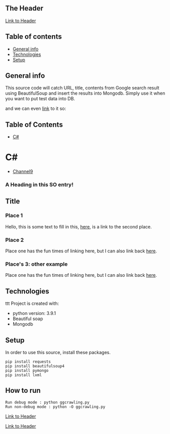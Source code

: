 ## The Header
[Link to Header](#the-header)



## Table of contents
* [General info](#general-info)
* [Technologies](#technologies)
* [Setup](#setup)

## General info
This source code will catch URL, title, contents 
from Google search result using BeautifulSoup 
and insert the results into Mongodb. 
Simply use it when you want to put test data into DB.

and we can even [link](#head1234) to it so:


## Table of Contents

- [C#](#c) 


# C#

- [Channel9](https://channel9.msdn.com/Series/CSharp-Fundamentals-for-Absolute-Beginners)



### <a name="c"></a>A Heading in this SO entry!



## Title

### Place 1

Hello, this is some text to fill in this, [here](#place-2), is a link to the second place.

### Place 2

Place one has the fun times of linking here, but I can also link back [here](#place-1).

### Place's 3: other example

Place one has the fun times of linking here, but I can also link back [here](#places-3-other-example).


## Technologies
<a name="general-info">ttt</a>
Project is created with:
* python version: 3.9.1
* Beautiful soap
* Mongodb
	
## Setup
In order to use this source, install these packages.
```
pip install requests
pip install beautifulsoup4
pip install pymongo
pip install lxml
```

## How to run
```
Run debug mode : python ggcrawling.py
Run non-debug mode : python -O ggcrawling.py
```



[Link to Header](#the-header)

<a href="#the-header">Link to Header</a>
